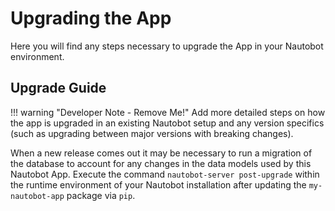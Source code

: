 # Upgrading the App

Here you will find any steps necessary to upgrade the App in your Nautobot environment.

## Upgrade Guide

!!! warning "Developer Note - Remove Me!"
    Add more detailed steps on how the app is upgraded in an existing Nautobot setup and any version specifics (such as upgrading between major versions with breaking changes).

When a new release comes out it may be necessary to run a migration of the database to account for any changes in the data models used by this Nautobot App. Execute the command `nautobot-server post-upgrade` within the runtime environment of your Nautobot installation after updating the `my-nautobot-app` package via `pip`.

